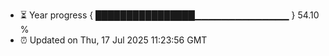 - ⏳ Year progress { ████████████████▁▁▁▁▁▁▁▁▁▁▁▁▁▁ } 54.10 %
- ⏰ Updated on Thu, 17 Jul 2025 11:23:56 GMT

